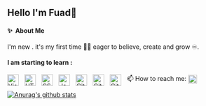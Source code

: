 ## Hello I'm **Fuad**🐼️

#### ✨&nbsp; About Me
I'm new . it's my first time  👨‍💻 eager to believe, create and grow :infinity:.  

#### I am starting to learn :

<img align="left" alt="Visual Studio Code" width="26px" src="https://cdn.jsdelivr.net/gh/devicons/devicon/icons/vscode/vscode-original.svg" style="padding-right:10px;" />
<img align="left" alt="HTML5" width="26px" src="https://cdn.jsdelivr.net/gh/devicons/devicon/icons/html5/html5-original.svg" style="padding-right:10px;" /><img align="left" alt="CSS3" width="26px" src="https://cdn.jsdelivr.net/gh/devicons/devicon/icons/css3/css3-original.svg" style="padding-right:10px;" />
<img align="left" alt="JavaScript" width="26px" src="https://cdn.jsdelivr.net/gh/devicons/devicon/icons/javascript/javascript-original.svg" style="padding-right:10px;" />
<img align="left" alt="Git" width="26px" src="https://cdn.jsdelivr.net/gh/devicons/devicon/icons/git/git-original.svg" style="padding-right:10px;" />
<img align="left" alt="GitHub" width="26px" src="https://user-images.githubusercontent.com/3369400/139447912-e0f43f33-6d9f-45f8-be46-2df5bbc91289.png" style="padding-right:10px;" />
<img align="left" alt="GitHub" width="26px" src="https://user-images.githubusercontent.com/3369400/139448065-39a229ba-4b06-434b-bc67-616e2ed80c8f.png" style="padding-right:10px;" />

📫 How to reach me: [<img src="https://raw.githubusercontent.com/Raymo111/Raymo111/master/socials/linkedin.png" height="20em" align="center" alt="Follow Raymo111 on LinkedIn" title="Follow Raymo111 on LinkedIn"/>](https://www.linkedin.com/in/fuad-al-kwkabani-181700188/)



[![Anurag's github stats](https://github-readme-stats.vercel.app/api?username=Fuad-Alkwkabani)](https://github.com/anuraghazra/github-readme-stats)
